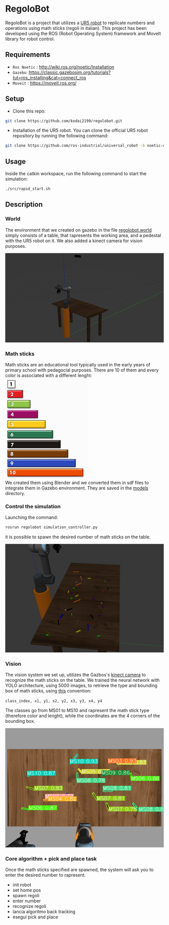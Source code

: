 # RegoloBot

RegoloBot is a project that utilizes a [UR5 robot](https://www.universal-robots.com/it/blog/ur5-un-robot-compatto-dalle-applicazioni-infinite/) to replicate numbers and operations using math sticks (regoli in italian). This project has been developed using the ROS (Robot Operating System) framework and MoveIt library for robot control.

## Requirements
- `Ros Noetic` :  http://wiki.ros.org/noetic/Installation  
- `Gazebo`:  https://classic.gazebosim.org/tutorials?tut=ros_installing&cat=connect_ros
- `Moveit` : https://moveit.ros.org/

## Setup
- Clone this repo: 
```bash
git clone https://github.com/kodai2199/regolobot.git
```

- Installation of the UR5 robot. You can clone the official UR5 robot repository by running the following command:
```bash
git clone https://github.com/ros-industrial/universal_robot -b noetic-devel
```

## Usage
Inside the catkin workspace, run the following command to start the simulation:
```bash
./src/rapid_start.sh
```

## Description

### World

The environment that we created on gazebo in the file [regolobot.world](regolobot/regolobot.world) simply consists of a table, that rapresents the working area, and a pedestal with the UR5 robot on it. We also added a kinect camera for vision purposes.

![environment](images/environment.jpg)

### Math sticks

Math sticks are an educational tool typically used in the early years of primary school with pedagocial purposes.
There are 10 of them and every color is associated with a different lenght:  
![math_sticks_numbers.png](images/math_sticks_numbers.png)  
We created them using Blender and we converted them in sdf files to integrate them in Gazebo environment. They are saved in the [models](regolobot/models) directory.

### Control the simulation

Launching the command:

```bash
rosrun regolobot simulation_controller.py
```
it is possible to spawn the desired number of math sticks on the table.

![regoli_spawned](images/regoli_spawned.jpg)

### Vision

The vision system we set up, utilizes the Gazbos's [kinect camera](regolobot/models/kinect) to recognize the math sticks on the table. We trained the neural network with YOLO architecture, using 5000 images, to retrieve the type and bounding box of math sticks, using [this](https://docs.ultralytics.com/datasets/obb/#yolo-obb-format) convention:  

`class_index, x1, y1, x2, y2, x3, y3, x4, y4`

The classes go from MS01 to MS10 and rapresent the math stick type (therefore color and lenght), while the coordinates are the 4 corners of the bounding box.

![bb](images/1664.png)

### Core algorithm + pick and place task

Once the math sticks specified are spawned, the system will ask you to enter the desired number to rapresent.


- init robot
- set home pos
- spawn regoli
- enter number
- recognize regoli
- lancia algoritmo back tracking
- esegui pick and place